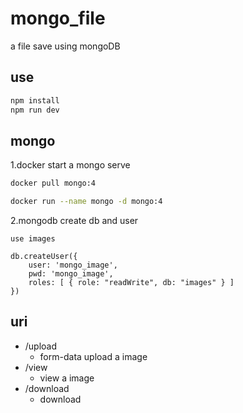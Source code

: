# mongo_file
a file save using mongoDB

## use
```bash
npm install
npm run dev
```

## mongo
1.docker start a mongo serve
```bash
docker pull mongo:4

docker run --name mongo -d mongo:4
```
2.mongodb create db and user
```mongo
use images

db.createUser({
    user: 'mongo_image',
    pwd: 'mongo_image',
    roles: [ { role: "readWrite", db: "images" } ]
})
```

## uri
 * /upload
   * form-data upload a image
 * /view
   * view a image
 * /download
   * download